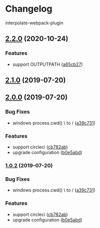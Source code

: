 # Changelog

 interpolate-webpack-plugin

## [2.2.0](https://github.com/TaylorPzreal/interpolate-webpack-plugin/compare/v2.1.0...v2.2.0) (2020-10-24)


### Features

* support OUTPUTPATH ([a65cb27](https://github.com/TaylorPzreal/interpolate-webpack-plugin/commit/a65cb2703741995b34d5f5db016d3e72c72f8e1b))

## [2.1.0](https://github.com/TaylorPzreal/interpolate-webpack-plugin/compare/v2.0.0...v2.1.0) (2019-07-20)



## [2.0.0](https://github.com/TaylorPzreal/interpolate-webpack-plugin/compare/v1.0.1...v2.0.0) (2019-07-20)


### Bug Fixes

* windows process.cwd() \ to / ([a39c731](https://github.com/TaylorPzreal/interpolate-webpack-plugin/commit/a39c731))


### Features

* support circleci ([cb782ab](https://github.com/TaylorPzreal/interpolate-webpack-plugin/commit/cb782ab))
* upgrade configuration ([b0e5abd](https://github.com/TaylorPzreal/interpolate-webpack-plugin/commit/b0e5abd))



### [1.0.2](https://github.com/TaylorPzreal/interpolate-webpack-plugin/compare/v1.0.1...v1.0.2) (2019-07-20)


### Bug Fixes

* windows process.cwd() \ to / ([a39c731](https://github.com/TaylorPzreal/interpolate-webpack-plugin/commit/a39c731))


### Features

* support circleci ([cb782ab](https://github.com/TaylorPzreal/interpolate-webpack-plugin/commit/cb782ab))
* upgrade configuration ([b0e5abd](https://github.com/TaylorPzreal/interpolate-webpack-plugin/commit/b0e5abd))
